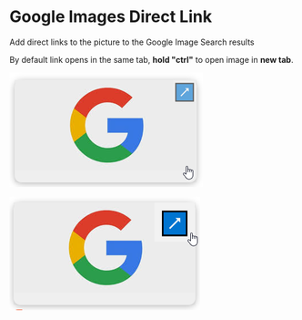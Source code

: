 # Google Images Direct Link
Add direct links to the picture to the Google Image Search results

By default link opens in the same tab, **hold "ctrl"** to open image in **new tab**.

![img.png](docs/img.png)

![img_1.png](docs/img_1.png)
